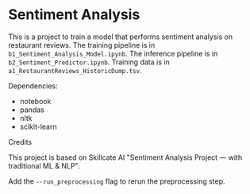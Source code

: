 # Sentiment Analysis

This is a project to train a model that performs sentiment analysis on restaurant reviews.
The training pipeline is in `b1_Sentiment_Analysis_Model.ipynb`.
The inference pipeline is in `b2_Sentiment_Predictor.ipynb`.
Training data is in `a1_RestaurantReviews_HistoricDump.tsv`.

Dependencies:

- notebook
- pandas
- nltk
- scikit-learn

Credits

This project is based on Skillcate AI "Sentiment Analysis Project — with traditional ML & NLP".

Add the `--run_preprocessing` flag to rerun the preprocessing step.